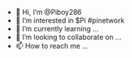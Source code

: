 - 👋 Hi, I’m @Piboy286
- 👀 I’m interested in $Pi #pinetwork
- 🌱 I’m currently learning ...
- 💞️ I’m looking to collaborate on ...
- 📫 How to reach me ...

<!---
Piboy286/Piboy286 is a ✨ special ✨ repository because its `README.md` (this file) appears on your GitHub profile.
You can click the Preview link to take a look at your changes.
--->

